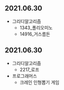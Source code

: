 ## 2021.06.30
- 그리디알고리즘
  - 1343_폴리오미노
  - 14916_거스름돈
  
## 2021.06.30
- 그리디알고리즘
  - 2217_로프
- 프로그래머스
  - 크레인 인형뽑기 게임

